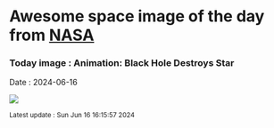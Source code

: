 
# Awesome space image of the day from [NASA](https://api.nasa.gov/)

### Today image : Animation: Black Hole Destroys Star
Date : 2024-06-16

![](https://www.youtube.com/embed/ubBzcSD8G8k?rel=0)

<small>Latest update : Sun Jun 16 16:15:57 2024</small>
        
